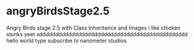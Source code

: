 # angryBirdsStage2.5
Angry Birds stage 2.5 with Class Inheritance and Images
i like chicken
stonks
yeet
xdddddddddddddddddddddddddddddddddddddddddddddd
hello world 
type
subscribe to nanometer studios
